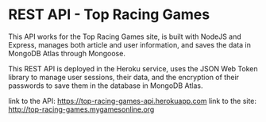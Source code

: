 # REST API - Top Racing Games

This API works for the Top Racing Games site, is built with NodeJS and Express, manages both article and user information, and saves the data in MongoDB Atlas through Mongoose.

This REST API is deployed in the Heroku service, uses the JSON Web Token library to manage user sessions, their data, and the encryption of their passwords to save them in the database in MongoDB Atlas.

link to the API: https://top-racing-games-api.herokuapp.com
link to the site: http://top-racing-games.mygamesonline.org